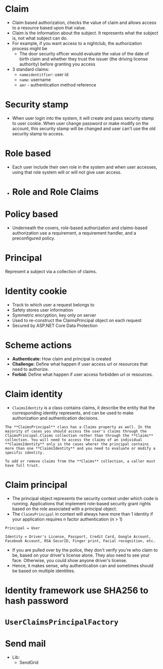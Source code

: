 # Claim 
- Claim based authorization, checks the value of claim and allows access to a resource based upon that value.
- Claim is the information about the subject. It represents what the subject is, not what subject can do.
- For example, if you want access to a nightclub, the authorization process might be
	- The door security officer would evaluate the value of the date of birth claim and whether they trust the issuer (the driving license authority) before granting you access
- 3 standard claims:
	- `nameidentitfier`: user id
	- `name`: username
	- `amr` - authentication method reference
# Security stamp
- When user login into the system, it will create and pass security stamp to user cookie. When user change password or make modify on the account, this security stamp will be changed and user can't use the old security stamp to access.
# Role based
- Each user include their own role in the system and when user accesses, using that role system will or will not give user access. 
- # Role and Role Claims
# Policy based
- Underneath the covers, role-based authorization and claims-based authorization use a requirement, a requirement handler, and a preconfigured policy.
# Principal
Represent a subject via a collection of claims.
# Identity cookie
- Track to which user a request belongs to
- Safety stores user information
- Symmetric encryption, key only on server
- Used to re-construct the ClaimsPrincipal object on each request
- Secured by ASP.NET Core Data Protection
# Scheme actions
- **Authenticate:** How claim and principal is created
- **Challenge:** Define what happen if user access url or resources that need to authorize.
- **Forbid:** Define what happen if user access forbidden url or resources.
# Claim identity
- `ClaimsIdentity` is a class contains claims, it describe the entity that the corresponding identity represents, and can be used to make authorization and authentication decisions.
```ad-danger
The **ClaimsPrincipal** class has a Claims property as well. In the majority of cases you should access the user's claims through the ClaimsPrincipal.Claims collection rether than through the **Claims** collection. You will need to access the claims of an individual **ClaimsIdentity** only in the cases wherer the principal contains more than one **ClaimsIdentity** and you need to evaluate or modify a specific identity.
```
```ad-important
To add or remove claims from the **Claims** collection, a caller must have full trust.
```
# Claim principal
- The principal object represents the security context under which code is running. Applications that implement role-based security grant rights based on the role associated with a principal object.
- The `ClaimsPrincipal` in context will always have more than 1 identity if your application requires n factor authentication (n > 1)
```ad-note
Principal = User

Identity = Driver's License, Passport, Credit Card, Google Account, Facebook Account, RSA SecurID, Finger print, Facial recognition, etc.
```
- If you are pulled over by the police, they don't verify you're who claim to be, based on your driver's license alone. They also need to see your face. Otherwise, you could show anyone driver's license.
-  Hence, it makes sense, why authentication can and sometimes should be based on multiple identities.
# Identity framework use SHA256 to hash password
# `UserClaimsPrincipalFactory` 
# Send mail
- Lib:
	- SendGrid


